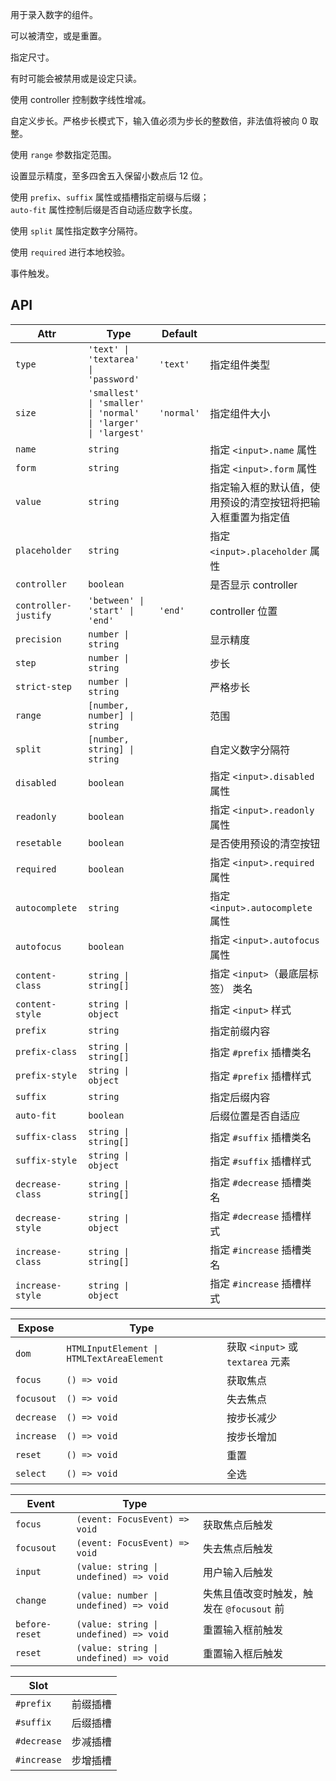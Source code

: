 用于录入数字的组件。

<preview src="components.number.number" />

可以被清空，或是重置。

<preview src="components.number.number-reset" />

指定尺寸。

<preview src="components.number.number-resize" />

有时可能会被禁用或是设定只读。

<preview src="components.number.number-disabled" />

使用 controller 控制数字线性增减。

<preview src="components.number.number-controller" />

自定义步长。严格步长模式下，输入值必须为步长的整数倍，非法值将被向 0 取整。

<preview src="components.number.number-step" />

使用 `range` 参数指定范围。

<preview src="components.number.number-range" />

设置显示精度，至多四舍五入保留小数点后 12 位。

<preview src="components.number.number-precision" />

使用 `prefix`、`suffix` 属性或插槽指定前缀与后缀；  
`auto-fit` 属性控制后缀是否自动适应数字长度。

<preview src="components.number.number-xfix" />

使用 `split` 属性指定数字分隔符。

<preview src="components.number.number-split" />

使用 `required` 进行本地校验。

<preview src="components.number.number-vertify" />

事件触发。

<preview src="components.number.number-event" />

<preview src="components.number.number-expose" />

## API

| Attr | Type | Default | |
| - | - | - | - |
| `type` | `'text' \| 'textarea' \| 'password'` | `'text'` | 指定组件类型 |
| `size` | `'smallest' \| 'smaller' \| 'normal' \| 'larger' \| 'largest'` | `'normal'` | 指定组件大小 |
| `name` | `string` | | 指定 `<input>.name` 属性 |
| `form` | `string` | | 指定 `<input>.form` 属性 |
| `value` | `string` | | 指定输入框的默认值，使用预设的清空按钮将把输入框重置为指定值 |
| `placeholder` | `string` | | 指定 `<input>.placeholder` 属性 |
| `controller` | `boolean` | | 是否显示 controller |
| `controller-justify` | `'between' \| 'start' \| 'end'` | `'end'` | controller 位置 |
| `precision` | `number \| string` | | 显示精度 |
| `step` | `number \| string` | | 步长 |
| `strict-step` | `number \| string` | | 严格步长 |
| `range` | `[number, number] \| string` | | 范围 |
| `split` | `[number, string] \| string` | | 自定义数字分隔符 |
| `disabled` | `boolean` | | 指定 `<input>.disabled` 属性 |
| `readonly` | `boolean` | | 指定 `<input>.readonly` 属性 |
| `resetable` | `boolean` | | 是否使用预设的清空按钮 |
| `required` | `boolean` | | 指定 `<input>.required` 属性 |
| `autocomplete` | `string` | | 指定 `<input>.autocomplete` 属性 |
| `autofocus` | `boolean` | | 指定 `<input>.autofocus` 属性 |
| `content-class` | `string \| string[]` | | 指定 `<input>`（最底层标签） 类名 |
| `content-style` | `string \| object` | | 指定 `<input>` 样式 |
| `prefix` | `string` | | 指定前缀内容 |
| `prefix-class` | `string \| string[]` | | 指定 `#prefix` 插槽类名 |
| `prefix-style` | `string \| object` | | 指定 `#prefix` 插槽样式 |
| `suffix` | `string` | | 指定后缀内容 |
| `auto-fit` | `boolean` | | 后缀位置是否自适应 |
| `suffix-class` | `string \| string[]` | | 指定 `#suffix` 插槽类名 |
| `suffix-style` | `string \| object` | | 指定 `#suffix` 插槽样式 |
| `decrease-class` | `string \| string[]` | | 指定 `#decrease` 插槽类名 |
| `decrease-style` | `string \| object` | | 指定 `#decrease` 插槽样式 |
| `increase-class` | `string \| string[]` | | 指定 `#increase` 插槽类名 |
| `increase-style` | `string \| object` | | 指定 `#increase` 插槽样式 |

| Expose | Type | |
| - | - | - |
| `dom` | `HTMLInputElement \| HTMLTextAreaElement` | 获取 `<input>` 或 `textarea` 元素 |
| `focus` | `() => void` | 获取焦点 |
| `focusout` | `() => void` | 失去焦点 |
| `decrease` | `() => void` | 按步长减少 |
| `increase` | `() => void` | 按步长增加 |
| `reset` | `() => void` | 重置 |
| `select` | `() => void` | 全选 |

| Event | Type | |
| - | - | - |
| `focus` | `(event: FocusEvent) => void` | 获取焦点后触发 |
| `focusout` | `(event: FocusEvent) => void` | 失去焦点后触发 |
| `input` | `(value: string \| undefined) => void` | 用户输入后触发 |
| `change` | `(value: number \| undefined) => void` | 失焦且值改变时触发，触发在 `@focusout` 前 |
| `before-reset` | `(value: string \| undefined) => void` | 重置输入框前触发 |
| `reset` | `(value: string \| undefined) => void` | 重置输入框后触发 |

| Slot | |
| - | - |
| `#prefix` | 前缀插槽 |
| `#suffix` | 后缀插槽 |
| `#decrease` | 步减插槽 |
| `#increase` | 步增插槽 |